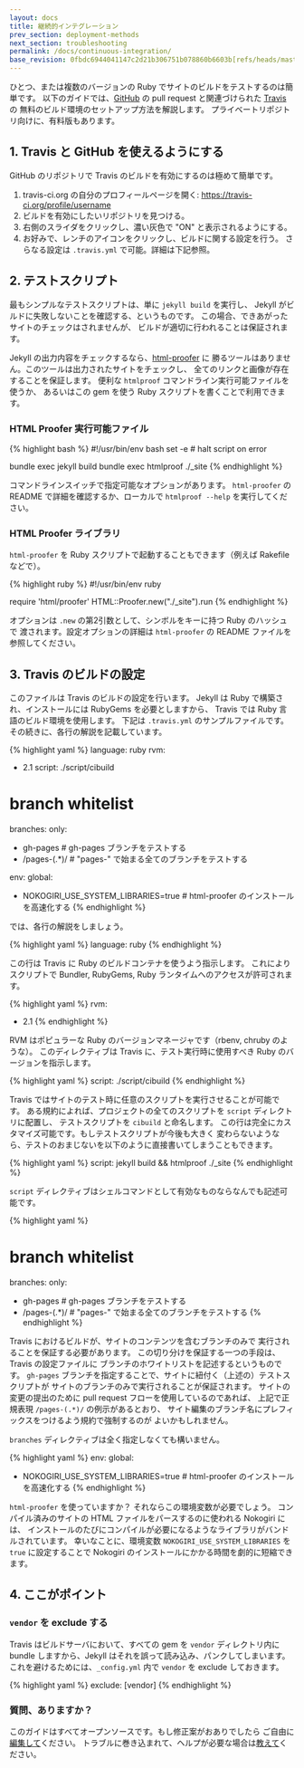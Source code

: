 ```yaml
---
layout: docs
title: 継続的インテグレーション
prev_section: deployment-methods
next_section: troubleshooting
permalink: /docs/continuous-integration/
base_revision: 0fbdc6944041147c2d21b306751b078860b6603b[refs/heads/master]
---
```


<!--original
---
layout: docs
title: Continuous Integration
prev_section: deployment-methods
next_section: troubleshooting
permalink: /docs/continuous-integration/
---
-->

ひとつ、または複数のバージョンの Ruby でサイトのビルドをテストするのは簡単です。
以下のガイドでは、[GitHub][1] の pull request と関連づけられた [Travis][0] の
無料のビルド環境のセットアップ方法を解説します。
プライベートリポジトリ向けに、有料版もあります。

<!--original
You can easily test your website build against one or more versions of Ruby.
The following guide will show you how to set up a free build environment on
[Travis][0], with [GitHub][1] integration for pull requests. Paid
alternatives exist for private repositories.
-->

[0]: https://travis-ci.org/
[1]: https://github.com/

<!--original
[0]: https://travis-ci.org/
[1]: https://github.com/
-->

## 1. Travis と GitHub を使えるようにする

<!--original
## 1. Enabling Travis and GitHub
-->

GitHub のリポジトリで Travis のビルドを有効にするのは極めて簡単です。

<!--original
Enabling Travis builds for your GitHub repository is pretty simple:
-->

1. travis-ci.org の自分のプロフィールページを開く: https://travis-ci.org/profile/username
2. ビルドを有効にしたいリポジトリを見つける。
3. 右側のスライダをクリックし、濃い灰色で "ON" と表示されるようにする。
4. お好みで、レンチのアイコンをクリックし、ビルドに関する設定を行う。
   さらなる設定は `.travis.yml` で可能。詳細は下記参照。

<!--original
1. Go to your profile on travis-ci.org: https://travis-ci.org/profile/username
2. Find the repository for which you're interested in enabling builds.
3. Click the slider on the right so it says "ON" and is a dark grey.
4. Optionally configure the build by clicking on the wrench icon. Further
   configuration happens in you `.travis.yml` file. More details on that
   below.
-->

## 2. テストスクリプト

<!--original
## 2. The Test Script
-->

最もシンプルなテストスクリプトは、単に `jekyll build` を実行し、
Jekyll がビルドに失敗しないことを確認する、というものです。
この場合、できあがったサイトのチェックはされませんが、
ビルドが適切に行われることは保証されます。

<!--original
The simplest test script simply runs `jekyll build` and ensures that Jekyll
doesn't fail to build the site. It doesn't check the resulting site, but it
does ensure things are built properly.
-->

Jekyll の出力内容をチェックするなら、[html-proofer][2] に
勝るツールはありません。このツールは出力されたサイトをチェックし、
全てのリンクと画像が存在することを保証します。
便利な `htmlproof` コマンドライン実行可能ファイルを使うか、
あるいはこの gem を使う Ruby スクリプトを書くことで利用できます。

<!--original
When testing Jekyll output, there is no better tool than [html-proofer][2].
This tool checks your resulting site to ensure all links and images exist.
Utilize it either with the convenient `htmlproof` command-line executable,
or write a Ruby script which utilizes the gem.
-->

### HTML Proofer 実行可能ファイル

<!--original
### The HTML Proofer Executable
-->

{% highlight bash %}
#!/usr/bin/env bash
set -e # halt script on error

bundle exec jekyll build
bundle exec htmlproof ./_site
{% endhighlight %}

<!--original
{% highlight bash %}
#!/usr/bin/env bash
set -e # halt script on error

bundle exec jekyll build
bundle exec htmlproof ./_site
{% endhighlight %}
-->

コマンドラインスイッチで指定可能なオプションがあります。
`html-proofer` の README で詳細を確認するか、ローカルで
`htmlproof --help` を実行してください。

<!--original
Some options can be specified via command-line switches. Check out the
`html-proofer` README for more information about these switches, or run
`htmlproof --help` locally.
-->

### HTML Proofer ライブラリ

<!--original
### The HTML Proofer Library
-->

`html-proofer` を Ruby スクリプトで起動することもできます（例えば Rakefile などで）。

<!--original
You can also invoke `html-proofer` in Ruby scripts (e.g. in a Rakefile):
-->

{% highlight ruby %}
#!/usr/bin/env ruby

require 'html/proofer'
HTML::Proofer.new("./_site").run
{% endhighlight %}

<!--original
{% highlight ruby %}
#!/usr/bin/env ruby

require 'html/proofer'
HTML::Proofer.new("./_site").run
{% endhighlight %}
-->

オプションは `.new` の第2引数として、シンボルをキーに持つ Ruby のハッシュで
渡されます。設定オプションの詳細は `html-proofer` の README ファイルを参照してください。

<!--original
Options are given as a second argument to `.new`, and are encoded in a
symbol-keyed Ruby Hash. More information about the configuration options,
check out `html-proofer`'s README file.
-->

[2]: https://github.com/gjtorikian/html-proofer

<!--original
[2]: https://github.com/gjtorikian/html-proofer
-->

## 3. Travis のビルドの設定

<!--original
## 3. Configuring Your Travis Builds
-->

このファイルは Travis のビルドの設定を行います。
Jekyll は Ruby で構築され、インストールには RubyGems を必要としますから、
Travis では Ruby 言語のビルド環境を使用します。
下記は `.travis.yml` のサンプルファイルです。
その続きに、各行の解説を記載しています。

<!--original
This file is used to configure your Travis builds. Because Jekyll is built
with Ruby and requires RubyGems to install, we use the Ruby language build
environment. Below is a sample `.travis.yml` file, and what follows that is
an explanation of each line.
-->

{% highlight yaml %}
language: ruby
rvm:
- 2.1
script: ./script/cibuild

# branch whitelist
branches:
  only:
  - gh-pages     # gh-pages ブランチをテストする
  - /pages-(.*)/ # "pages-" で始まる全てのブランチをテストする

env:
  global:
  - NOKOGIRI_USE_SYSTEM_LIBRARIES=true # html-proofer のインストールを高速化する
{% endhighlight %}

<!--original
{% highlight yaml %}
language: ruby
rvm:
- 2.1
script: ./script/cibuild

# branch whitelist
branches:
  only:
  - gh-pages     # test the gh-pages branch
  - /pages-(.*)/ # test every branch which starts with "pages-"

env:
  global:
  - NOKOGIRI_USE_SYSTEM_LIBRARIES=true # speeds up installation of html-proofer
{% endhighlight %}
-->

では、各行の解説をしましょう。

<!--original
Ok, now for an explanation of each line:
-->

{% highlight yaml %}
language: ruby
{% endhighlight %}

<!--original
{% highlight yaml %}
language: ruby
{% endhighlight %}
-->

この行は Travis に Ruby のビルドコンテナを使うよう指示します。
これによりスクリプトで Bundler, RubyGems, Ruby ランタイムへのアクセスが許可されます。

<!--original
This line tells Travis to use a Ruby build container. It gives your script
access to Bundler, RubyGems, and and Ruby runtime.
-->

{% highlight yaml %}
rvm:
- 2.1
{% endhighlight %}

<!--original
{% highlight yaml %}
rvm:
- 2.1
{% endhighlight %}
-->

RVM はポピュラーな Ruby のバージョンマネージャです（rbenv, chruby のような）。
このディレクティブは Travis に、テスト実行時に使用すべき Ruby のバージョンを指示します。

<!--original
RVM is a popular Ruby Version Manager (like rbenv, chruby, etc). This
directive tells Travis the Ruby version to use when running your test
script.
-->

{% highlight yaml %}
script: ./script/cibuild
{% endhighlight %}

<!--original
{% highlight yaml %}
script: ./script/cibuild
{% endhighlight %}
-->

Travis ではサイトのテスト時に任意のスクリプトを実行させることが可能です。
ある規約によれば、プロジェクトの全てのスクリプトを `script` ディレクトリに配置し、
テストスクリプトを `cibuild` と命名します。
この行は完全にカスタマイズ可能です。もしテストスクリプトが今後も大きく
変わらないようなら、テストのおまじないを以下のように直接書いてしまうこともできます。

<!--original
Travis allows you to run any arbitrary shell script to test your site. One
convention is to put all scripts for your project in the `script`
directory, and to call your test script `cibuild`. This line is completely
customizable. If your script won't change much, you can write your test
incantation here directly:
-->

{% highlight yaml %}
script: jekyll build && htmlproof ./_site
{% endhighlight %}

<!--original
{% highlight yaml %}
script: jekyll build && htmlproof ./_site
{% endhighlight %}
-->

`script` ディレクティブはシェルコマンドとして有効なものならなんでも記述可能です。

<!--original
The `script` directive can be absolutely any valid shell command.
-->

{% highlight yaml %}
# branch whitelist
branches:
  only:
  - gh-pages     # gh-pages ブランチをテストする
  - /pages-(.*)/ # "pages-" で始まる全てのブランチをテストする
{% endhighlight %}

<!--original
{% highlight yaml %}
# branch whitelist
branches:
  only:
  - gh-pages     # test the gh-pages branch
  - /pages-(.*)/ # test every branch which starts with "pages-"
{% endhighlight %}
-->

Travis におけるビルドが、サイトのコンテンツを含むブランチのみで
実行されることを保証する必要があります。
この切り分けを保証する一つの手段は、Travis の設定ファイルに
ブランチのホワイトリストを記述するというものです。
`gh-pages` ブランチを指定することで、サイトに紐付く（上述の）テストスクリプトが
サイトのブランチのみで実行されることが保証されます。
サイトの変更の提出のために pull request フローを使用しているのであれば、
上記で正規表現 `/pages-(.*)/` の例示があるとおり、
サイト編集のブランチ名にプレフィックスをつけるよう規約で強制するのが
よいかもしれません。

<!--original
You want to ensure the Travis builds for your site are being run only on
the branch or branches which contain your site. One means of ensuring this
isolation is including a branch whitelist in your Travis configuration
file. By specifying the `gh-pages` branch, you will ensure the associated
test script (discussed above) is only executed on site branches. If you use
a pull request flow for proposing changes, you may wish to enforce a
convention for your builds such that all branches containing edits are
prefixed, exemplified above with the `/pages-(.*)/` regular expression.
-->

`branches` ディレクティブは全く指定しなくても構いません。

<!--original
The `branches` directive is completely optional.
-->

{% highlight yaml %}
env:
  global:
  - NOKOGIRI_USE_SYSTEM_LIBRARIES=true # html-proofer のインストールを高速化する
{% endhighlight %}

<!--original
{% highlight yaml %}
env:
  global:
  - NOKOGIRI_USE_SYSTEM_LIBRARIES=true # speeds up installation of html-proofer
{% endhighlight %}
-->

`html-proofer` を使っていますか？ それならこの環境変数が必要でしょう。
コンパイル済みのサイトの HTML ファイルをパースするのに使われる Nokogiri には、
インストールのたびにコンパイルが必要になるようなライブラリがバンドルされています。
幸いなことに、環境変数 `NOKOGIRI_USE_SYSTEM_LIBRARIES` を `true` に設定することで
Nokogiri のインストールにかかる時間を劇的に短縮できます。

<!--original
Using `html-proofer`? You'll want this environment variable. Nokogiri, used
to parse HTML files in your compiled site, comes bundled with libraries
which it must compile each time it is installed. Luckily, you can
dramatically increase the install time of Nokogiri by setting the
environment variable `NOKOGIRI_USE_SYSTEM_LIBRARIES` to `true`.
-->

## 4. ここがポイント

<!--original
## 4. Gotchas
-->

### `vendor` を exclude する

<!--original
### Exclude `vendor`
-->

Travis はビルドサーバにおいて、すべての gem を `vendor` ディレクトリ内に
bundle しますから、Jekyll はそれを誤って読み込み、パンクしてしまいます。
これを避けるためには、`_config.yml` 内で `vendor` を exclude しておきます。

<!--original
Travis bundles all gems in the `vendor` directory on its build servers,
which Jekyll will mistakenly read and explode on. To avoid this, exclude
`vendor` in your `_config.yml`:
-->

{% highlight yaml %}
exclude: [vendor]
{% endhighlight %}

<!--original
{% highlight yaml %}
exclude: [vendor]
{% endhighlight %}
-->

### 質問、ありますか？

<!--original
### Questions?
-->

このガイドはすべてオープンソースです。もし修正案がおありでしたら
ご自由に[編集して][3]ください。
トラブルに巻き込まれて、ヘルプが必要な場合は[教えて][4]ください。

<!--original
This entire guide is open-source. Go ahead and [edit it][3] if you have a
fix or [ask for help][4] if you run into trouble and need some help.
-->

[3]: https://github.com/jekyll/jekyll/edit/master/site/docs/continuous-integration.md
[4]: https://github.com/jekyll/jekyll-help#how-do-i-ask-a-question

<!--original
[3]: https://github.com/jekyll/jekyll/edit/master/site/docs/continuous-integration.md
[4]: https://github.com/jekyll/jekyll-help#how-do-i-ask-a-question
-->
